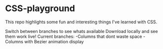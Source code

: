 # CSS-playground
This repo highlights some fun and interesting things I've learned with CSS.

Switch between branches to see whats available
Download locally and see them work live!
Current branches:
    -Columns that dont waste space
    -Columns with Bezier animation display